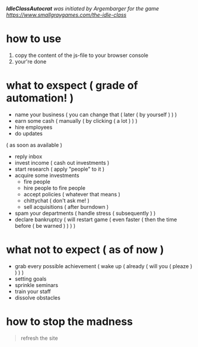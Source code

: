 _**IdleClassAutocrat** was initiated by Argembarger for the game <https://www.smallgraygames.com/the-idle-class>_

# how to use
1. copy the content of the js-file to your browser console
2. your're done

# what to exspect ( grade of automation! )
+ name your business ( you can change that ( later ( by yourself ) ) )
+ earn some cash ( manually ( by clicking ( a lot ) ) )
+ hire employees
+ do updates

( as soon as available )
+ reply inbox
+ invest income ( cash out investments )
+ start research ( apply "people" to it )
+ acquire some investments
    + fire people
    + hire people to fire people
    + accept policies ( whatever that means )
    + chittychat ( don't ask me! )
    + sell acquisitions ( after burndown )
+ spam your departments ( handle stress ( subsequently ) )
+ declare bankruptcy ( will restart game ( even faster ( then the time before ( be warned ) ) ) )

# what not to expect ( as of now )
+ grab every possible achievement ( wake up ( already ( will you ( pleaze ) ) ) )
+ setting goals
+ sprinkle seminars
+ train your staff
+ dissolve obstacles

# how to stop the madness
> refresh the site
